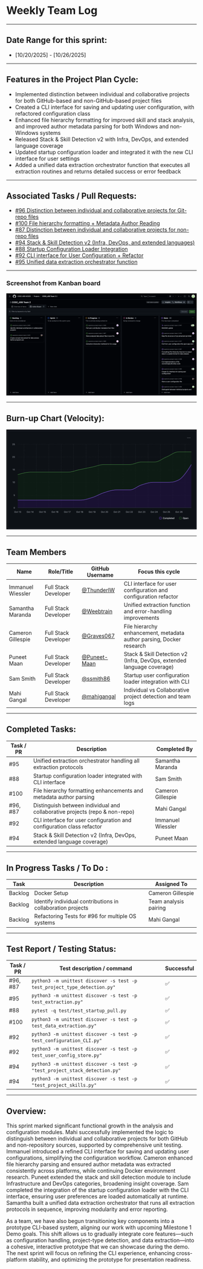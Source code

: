 # Weekly Team Log  
---
## Date Range for this sprint:
- [10/20/2025] - [10/26/2025]  

---

## Features in the Project Plan Cycle:
- Implemented distinction between individual and collaborative projects for both GitHub-based and non-GitHub-based project files
- Created a CLI interface for saving and updating user configuration, with refactored configuration class
- Enhanced file hierarchy formatting for improved skill and stack analysis, and improved author metadata parsing for both Windows and non-Windows systems
- Released Stack & Skill Detection v2 with Infra, DevOps, and extended language coverage
- Updated startup configuration loader and integrated it with the new CLI interface for user settings
- Added a unified data extraction orchestrator function that executes all extraction routines and returns detailed success or error feedback

---

## Associated Tasks / Pull Requests:
- [#96 Distinction between individual and collaborative projects for Git-repo files](https://github.com/COSC-499-W2025/capstone-project-team-2/pull/96)
- [#100 File hierarchy formatting + Metadata Author Reading](https://github.com/COSC-499-W2025/capstone-project-team-2/pull/100)
- [#87 Distinction between individual and collaborative projects for non-repo files](https://github.com/COSC-499-W2025/capstone-project-team-2/pull/87)
- [#94 Stack & Skill Detection v2 (Infra, DevOps, and extended languages)](https://github.com/COSC-499-W2025/capstone-project-team-2/pull/94)
- [#88 Startup Configuration Loader Integration](https://github.com/COSC-499-W2025/capstone-project-team-2/pull/88)
- [#92 CLI interface for User Configuration + Refactor](https://github.com/COSC-499-W2025/capstone-project-team-2/pull/92)
- [#95 Unified data extraction orchestrator function](https://github.com/COSC-499-W2025/capstone-project-team-2/pull/95)

---

### Screenshot from Kanban board
![Kanban board snapshot](screenshots/kanban_board/Kanban%20Board%20(10-26-25).png)


---

## Burn-up Chart (Velocity):
![Burn-up chart](screenshots/Burn_up_charts/Burn%20up%20Chart%20(10-26-25).png)

---

## Team Members  

| Name              | Role/Title           | GitHub Username                                    | Focus this cycle |
|-------------------|----------------------|----------------------------------------------------|------------------|
| Immanuel Wiessler | Full Stack Developer | [@ThunderIW](https://github.com/ThunderIW)         | CLI interface for user configuration and configuration refactor |
| Samantha Maranda  | Full Stack Developer | [@Weebtrain](https://github.com/Weebtrain)         | Unified extraction function and error-handling improvements |
| Cameron Gillespie | Full Stack Developer | [@Graves067](https://github.com/Graves067)         | File hierarchy enhancement, metadata author parsing, Docker research |
| Puneet Maan       | Full Stack Developer | [@Puneet-Maan](https://github.com/Puneet-Maan)     | Stack & Skill Detection v2 (Infra, DevOps, extended language coverage) |
| Sam Smith         | Full Stack Developer | [@ssmith86](https://github.com/ssmith86)           | Startup user configuration loader integration with CLI |
| Mahi Gangal       | Full Stack Developer | [@mahigangal](https://github.com/mahigangal)       | Individual vs Collaborative project detection and team logs |

---

## Completed Tasks:

| Task / PR | Description                                                                 | Completed By    |
|-----------|-----------------------------------------------------------------------------|------------------|
| #95       | Unified extraction orchestrator handling all extraction protocols           | Samantha Maranda |
| #88       | Startup configuration loader integrated with CLI interface                  | Sam Smith        |
| #100      | File hierarchy formatting enhancements and metadata author parsing          | Cameron Gillespie|
| #96, #87  | Distinguish between individual and collaborative projects (repo & non-repo) | Mahi Gangal      |
| #92       | CLI interface for user configuration and configuration class refactor       | Immanuel Wiessler|
| #94       | Stack & Skill Detection v2 (Infra, DevOps, extended language coverage)      | Puneet Maan      |

---

## In Progress Tasks / To Do :

| Task | Description                                                    | Assigned To         |
|------|----------------------------------------------------------------|---------------------|
| Backlog | Docker Setup                                                | Cameron Gillespie |
| Backlog | Identify individual contributions in collaboration projects | Team analysis pairing |
| Backlog | Refactoring Tests for #96 for multiple OS systems           | Mahi Gangal         |

---

## Test Report / Testing Status:
| Task / PR | Test description / command                                    | Successful |
|-----------|---------------------------------------------------------------|------------|
| #96, #87      | `python3 -m unittest discover -s test -p test_project_type_detection.py"` | ✅ |
| #95       | `python3 -m unittest discover -s test -p test_extraction.py"` | ✅ |
| #88       | `pytest -q test/test_startup_pull.py` | ✅ |
| #100       |  `python3 -m unittest discover -s test -p test_data_extraction.py"` | ✅ |
| #92       | `python3 -m unittest discover -s test -p test_configuration_CLI.py"` | ✅ |
| #92       | `python3 -m unittest discover -s test -p test_user_config_store.py"` | ✅ |
| #94       | `python3 -m unittest discover -s test -p "test_project_stack_detection.py"` | ✅ |
| #94       | `python3 -m unittest discover -s test -p "test_project_skills.py"`  | ✅ |

---

## Overview:
This sprint marked significant functional growth in the analysis and configuration modules. Mahi successfully implemented the logic to distinguish between individual and collaborative projects for both GitHub and non-repository sources, supported by comprehensive unit testing. Immanuel introduced a refined CLI interface for saving and updating user configurations, simplifying the configuration workflow. Cameron enhanced file hierarchy parsing and ensured author metadata was extracted consistently across platforms, while continuing Docker environment research. Puneet extended the stack and skill detection module to include Infrastructure and DevOps categories, broadening insight coverage. Sam completed the integration of the startup configuration loader with the CLI interface, ensuring user preferences are loaded automatically at runtime. Samantha built a unified data extraction orchestrator that runs all extraction protocols in sequence, improving modularity and error reporting.

As a team, we have also begun transitioning key components into a prototype CLI-based system, aligning our work with upcoming Milestone 1 Demo goals. This shift allows us to gradually integrate core features—such as configuration handling, project-type detection, and data extraction—into a cohesive, interactive prototype that we can showcase during the demo. The next sprint will focus on refining the CLI experience, enhancing cross-platform stability, and optimizing the prototype for presentation readiness.
